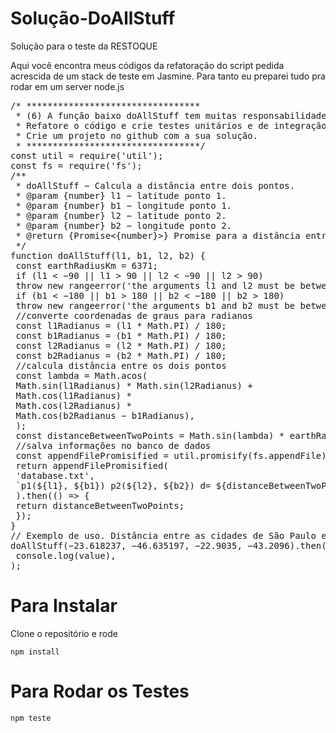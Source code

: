 # Solução-DoAllStuff
 Solução para o teste da RESTOQUE

Aqui você encontra meus códigos da refatoração do script pedida acrescida de um stack de teste em Jasmine.
Para tanto eu preparei tudo pra rodar em um server node.js
<pre>
/* *********************************
 * (6) A função baixo doAllStuff tem muitas responsabilidades.
 * Refatore o código e crie testes unitários e de integração.
 * Crie um projeto no github com a sua solução.
 * *********************************/
const util = require('util');
const fs = require('fs');
/**
 * doAllStuff − Calcula a distância entre dois pontos.
 * @param {number} l1 − latitude ponto 1.
 * @param {number} b1 − longitude ponto 1.
 * @param {number} l2 − latitude ponto 2.
 * @param {number} b2 − longitude ponto 2.
 * @return {Promise<{number}>} Promise para a distância entre os dois pontos.
 */
function doAllStuff(l1, b1, l2, b2) {
 const earthRadiusKm = 6371;
 if (l1 < −90 || l1 > 90 || l2 < −90 || l2 > 90)
 throw new rangeerror('the arguments l1 and l2 must be between −90 and 90.');
 if (b1 < −180 || b1 > 180 || b2 < −180 || b2 > 180)
 throw new rangeerror('the arguments b1 and b2 must be between −180 and 180.');
 //converte coordenadas de graus para radianos
 const l1Radianus = (l1 * Math.PI) / 180;
 const b1Radianus = (b1 * Math.PI) / 180;
 const l2Radianus = (l2 * Math.PI) / 180;
 const b2Radianus = (b2 * Math.PI) / 180;
 //calcula distância entre os dois pontos
 const lambda = Math.acos(
 Math.sin(l1Radianus) * Math.sin(l2Radianus) +
 Math.cos(l1Radianus) *
 Math.cos(l2Radianus) *
 Math.cos(b2Radianus − b1Radianus),
 );
 const distanceBetweenTwoPoints = Math.sin(lambda) * earthRadiusKm;
 //salva informações no banco de dados
 const appendFilePromisified = util.promisify(fs.appendFile);
 return appendFilePromisified(
 'database.txt',
 `p1(${l1}, ${b1}) p2(${l2}, ${b2}) d= ${distanceBetweenTwoPoints}KM\n`,
 ).then(() => {
 return distanceBetweenTwoPoints;
 });
}
// Exemplo de uso. Distância entre as cidades de São Paulo e Rio de Janeiro
doAllStuff(−23.618237, −46.635197, −22.9035, −43.2096).then(value =>
 console.log(value),
);
</pre>

# Para Instalar
 Clone o repositório
 e rode

<code>npm install</code>


# Para Rodar os Testes

<code>npm teste</code>
